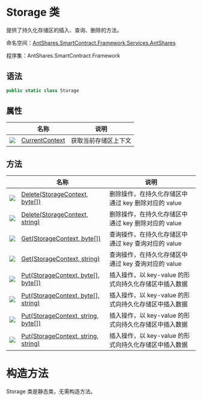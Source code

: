 # Storage 类

提供了持久化存储区的插入、查询、删除的方法。

命名空间：[AntShares.SmartContract.Framework.Services.AntShares](../Neo.md)

程序集：AntShares.SmartContract.Framework

## 语法

```c#
public static class Storage
```

## 属性

|                                          | 名称                                       | 说明         |
| ---------------------------------------- | ---------------------------------------- | ---------- |
| ![](https://i-msdn.sec.s-msft.com/dynimg/IC74937.jpeg) | [CurrentContext](Storage/CurrentContext.md) | 获取当前存储区上下文 |

## 方法

|                                          | 名称                                       | 说明                               |
| ---------------------------------------- | ---------------------------------------- | -------------------------------- |
| ![](https://i-msdn.sec.s-msft.com/dynimg/IC91302.jpeg) | [Delete(StorageContext, byte[])](Storage/Delete.md) | 删除操作，在持久化存储区中通过 key 删除对应的 value  |
| ![](https://i-msdn.sec.s-msft.com/dynimg/IC91302.jpeg) | [Delete(StorageContext, string)](Storage/Delete2.md) | 删除操作，在持久化存储区中通过 key 删除对应的 value  |
| ![](https://i-msdn.sec.s-msft.com/dynimg/IC91302.jpeg) | [Get(StorageContext, byte[])](Storage/Get.md) | 查询操作，在持久化存储区中通过 key 查询对应的 value  |
| ![](https://i-msdn.sec.s-msft.com/dynimg/IC91302.jpeg) | [Get(StorageContext, string)](Storage/Get2.md) | 查询操作，在持久化存储区中通过 key 查询对应的 value  |
| ![](https://i-msdn.sec.s-msft.com/dynimg/IC91302.jpeg) | [Put(StorageContext, byte[], byte[])](Storage/Put.md) | 插入操作，以 key-value 的形式向持久化存储区中插入数据 |
| ![](https://i-msdn.sec.s-msft.com/dynimg/IC91302.jpeg) | [Put(StorageContext, byte[], string)](Storage/Put2.md) | 插入操作，以 key-value 的形式向持久化存储区中插入数据 |
| ![](https://i-msdn.sec.s-msft.com/dynimg/IC91302.jpeg) | [Put(StorageContext, string, byte[])](Storage/Put3.md) | 插入操作，以 key-value 的形式向持久化存储区中插入数据 |
| ![](https://i-msdn.sec.s-msft.com/dynimg/IC91302.jpeg) | [Put(StorageContext, string, string)](Storage/Put4.md) | 插入操作，以 key-value 的形式向持久化存储区中插入数据 |

# 构造方法

Storage 类是静态类，无需构造方法。